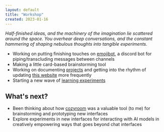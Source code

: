 ```yaml
---
layout: default
title: "Workshop"
created: 2023-01-16
---
```


*Half-finished ideas, and the machinery of the imagination lie scattered around the space. You overhear deep conversations, and the constant hammering of shaping nebulous thoughts into tangible experiments.*

- Working on putting finishing touches on [emojibot](/@/emojibot), a discord bot for piping/transcluding messages between channels
- Making a little card-based brainstorming tool
- Working on documenting [projects](/projects) and getting into the rhythm of updating [this website](/@/personal-website) more frequently
- Starting a new wave of [learning experiments](/learn)

## What's next?

- Been thinking about how [cozyroom](/@/cozyroom) was a valuable tool (to me) for brainstorming and prototyping new interfaces
- Explore experiments in new interfaces for interacting with AI models in creatively empowering ways that goes beyond chat interfaces